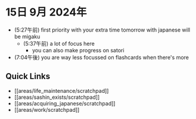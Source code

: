 # 15日 9月 2024年
- (5:27午前) first priority with your extra time tomorrow with japanese will be migaku
  - (5:37午前) a lot of focus here
    - you can also make progress on satori
- (7:04午後) you are way less focussed on flashcards when there's more


 



## Quick Links
- [[areas/life_maintenance/scratchpad]]
- [[areas/sashin_exists/scratchpad]]
- [[areas/acquiring_japanese/scratchpad]]
- [[areas/work/scratchpad]]
